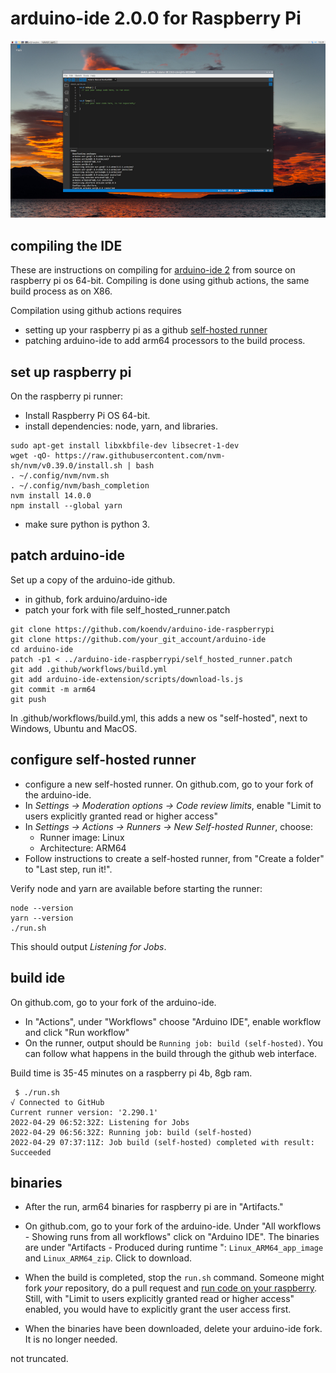# arduino-ide 2.0.0 for Raspberry Pi

[![arduino ide 2.0](images/screenshot_small.jpg)](https://github.com/koendv/arduino-ide-raspberrypi/raw/main/images/screenshot.jpg)

## compiling the IDE

These are instructions on compiling for [arduino-ide 2](https://github.com/arduino/arduino-ide) from source on raspberry pi os 64-bit. Compiling is done using github actions, the same build process as on X86.

Compilation using github actions requires

- setting up your raspberry pi as a github [self-hosted runner](https://docs.github.com/en/actions/hosting-your-own-runners/about-self-hosted-runners)
- patching arduino-ide to add arm64 processors to the build process.

## set up raspberry pi

On the raspberry pi runner:

- Install Raspberry Pi OS 64-bit.
- install dependencies: node, yarn, and libraries.

```
sudo apt-get install libxkbfile-dev libsecret-1-dev
wget -qO- https://raw.githubusercontent.com/nvm-sh/nvm/v0.39.0/install.sh | bash
. ~/.config/nvm/nvm.sh
. ~/.config/nvm/bash_completion
nvm install 14.0.0
npm install --global yarn
```

- make sure python is python 3.

## patch arduino-ide

Set up a copy of the arduino-ide github.

- in github, fork arduino/arduino-ide
- patch your fork with file self_hosted_runner.patch
```
git clone https://github.com/koendv/arduino-ide-raspberrypi
git clone https://github.com/your_git_account/arduino-ide
cd arduino-ide
patch -p1 < ../arduino-ide-raspberrypi/self_hosted_runner.patch
git add .github/workflows/build.yml
git add arduino-ide-extension/scripts/download-ls.js
git commit -m arm64
git push
```

In .github/workflows/build.yml, this adds a new os "self-hosted", next to Windows, Ubuntu and MacOS.

## configure self-hosted runner

- configure a new self-hosted runner.
On github.com, go to your fork of the arduino-ide.
- In _Settings -> Moderation options -> Code review limits_, enable  "Limit to users explicitly granted read or higher access"
- In _Settings -> Actions -> Runners -> New Self-hosted Runner_, choose:
	- Runner image: Linux
	- Architecture: ARM64
- Follow instructions to create a self-hosted runner, from "Create a folder" to "Last step, run it!".

Verify node and yarn are available before starting the runner:

```
node --version
yarn --version
./run.sh
```
This should output _Listening for Jobs_.

## build ide

On github.com, go to your fork of the arduino-ide.

- In "Actions", under "Workflows" choose "Arduino IDE", enable workflow and click "Run workflow"
- On the runner, output should be ``Running job: build (self-hosted)``. You can follow what happens in the build through the github web interface.

Build time is 35-45 minutes on a raspberry pi 4b, 8gb ram.
```
 $ ./run.sh
√ Connected to GitHub
Current runner version: '2.290.1'
2022-04-29 06:52:32Z: Listening for Jobs
2022-04-29 06:56:32Z: Running job: build (self-hosted)
2022-04-29 07:37:11Z: Job build (self-hosted) completed with result: Succeeded
```

## binaries

- After the run, arm64 binaries for raspberry pi are in "Artifacts."
- On github.com, go to your fork of the arduino-ide. Under "All workflows - Showing runs from all workflows" click on "Arduino IDE". The binaries are under "Artifacts - Produced during runtime
":
``Linux_ARM64_app_image`` and
``Linux_ARM64_zip``. Click to download.

- When the build is completed, stop the ``run.sh`` command. Someone might fork _your_ repository, do a pull request and [run code on your raspberry](https://docs.github.com/en/actions/hosting-your-own-runners/about-self-hosted-runners#self-hosted-runner-security). Still, with "Limit to users explicitly granted read or higher access" enabled, you would have to explicitly grant the user access first.
- When the binaries have been downloaded, delete your arduino-ide fork. It is no longer needed.

not truncated.
